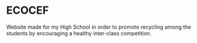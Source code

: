 # ECOCEF
Website made for my High School in order to promote recycling among the students by encouraging a healthy inter-class competition.
